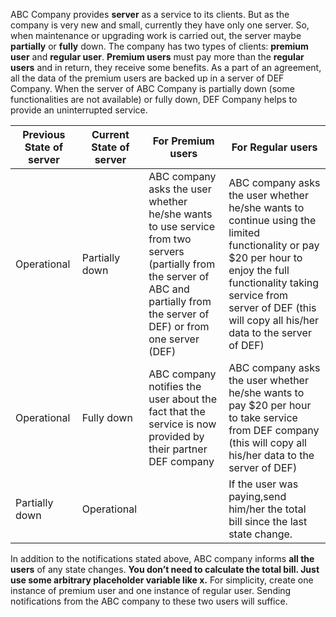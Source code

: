 ABC Company provides **server** as a service to its clients. But as the company is very new and small,
currently they have only one server. So, when maintenance or upgrading work is carried out, the
server maybe **partially** or **fully** down. The company has two types of clients: **premium user** and
**regular user**. **Premium users** must pay more than the **regular users** and in return, they receive
some benefits. As a part of an agreement, all the data of the premium users are backed up in a
server of DEF Company. When the server of ABC Company is partially down (some functionalities
are not available) or fully down, DEF Company helps to provide an uninterrupted service.

|Previous State of server|Current State of server|For Premium users|For Regular users|
|-|-|-|-|
|Operational|Partially down| ABC company asks the user whether he/she wants to use service from two servers (partially from the server of ABC and partially from the server of DEF) or from one server (DEF) |ABC company asks the user whether he/she wants to continue using the limited functionality or pay $20 per hour to enjoy the full functionality taking service from server of DEF (this will copy all his/her data to the server of DEF)|
|Operational|Fully down|ABC company notifies the user about the fact that the service is now provided by their partner DEF company|ABC company asks the user whether he/she wants to pay $20 per hour to take service from DEF company (this will copy all his/her data to the server of DEF)|
|Partially down|Operational| |If the user was paying,send him/her the total bill since the last state change. |


In addition to the notifications stated above, ABC company informs **all the users** of any state
changes. 
**You don’t need to calculate the total bill. Just use some arbitrary placeholder variable like x.**
For simplicity, create one instance of premium user and one instance of regular user. Sending
notifications from the ABC company to these two users will suffice.
